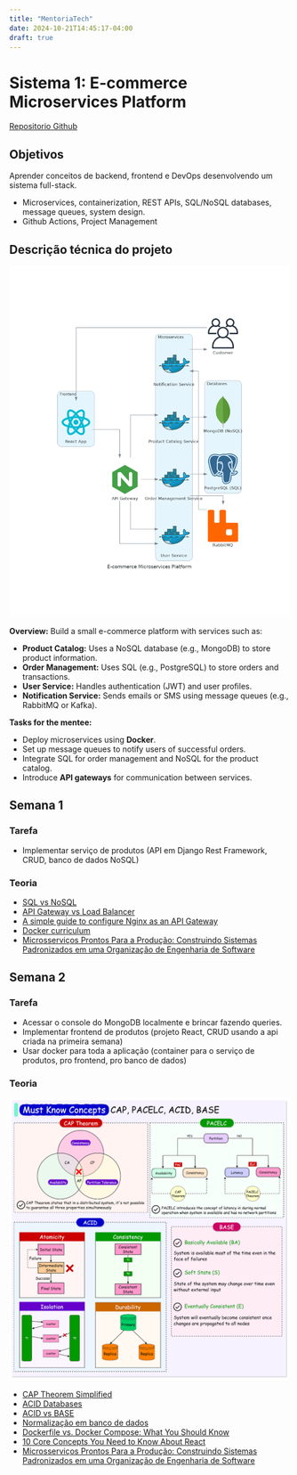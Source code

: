 ```yaml
---
title: "MentoriaTech"
date: 2024-10-21T14:45:17-04:00
draft: true
---
```


# Sistema 1: E-commerce Microservices Platform

[Repositorio Github](https://github.com/GuidoBR/ecommerce-microservices)

## Objetivos

Aprender conceitos de backend, frontend e DevOps desenvolvendo um sistema full-stack.

- Microservices, containerization, REST APIs, SQL/NoSQL databases, message queues, system design.
- Github Actions, Project Management

## Descrição técnica do projeto

![](mentor-architecture1.png)

**Overview:**
Build a small e-commerce platform with services such as:

- **Product Catalog:** Uses a NoSQL database (e.g., MongoDB) to store product information.
- **Order Management:** Uses SQL (e.g., PostgreSQL) to store orders and transactions.
- **User Service:** Handles authentication (JWT) and user profiles.
- **Notification Service:** Sends emails or SMS using message queues (e.g., RabbitMQ or Kafka).

**Tasks for the mentee:**

- Deploy microservices using **Docker**.
- Set up message queues to notify users of successful orders.
- Integrate SQL for order management and NoSQL for the product catalog.
- Introduce **API gateways** for communication between services.

## Semana 1

### Tarefa
- Implementar serviço de produtos (API em Django Rest Framework, CRUD, banco de dados NoSQL)

### Teoria

- [SQL vs NoSQL](https://medium.com/@abhirup.acharya009/sql-vs-nosql-choosing-the-right-database-model-for-your-business-needs-66aa39199c55)
- [API Gateway vs Load Balancer](https://www.moesif.com/blog/technical/api-development/API-Gateway-VS-Load-Balancer/)
- [A simple guide to configure Nginx as an API Gateway](https://medium.com/@nirmalkumar30/a-simple-guide-to-configure-nginx-as-an-api-gateway-684924cd51d0)
- [Docker curriculum](https://docker-curriculum.com/)
- [Microsserviços Prontos Para a Produção: Construindo Sistemas Padronizados em uma Organização de Engenharia de Software](https://www.amazon.com.br/Microsservi%C3%A7os-Prontos-Para-Produ%C3%A7%C3%A3o-Padronizados/dp/8575226215)

## Semana 2

### Tarefa

- Acessar o console do MongoDB localmente e brincar fazendo queries.
- Implementar frontend de produtos (projeto React, CRUD usando a api criada na primeira semana)
- Usar docker para toda a aplicação (container para o serviço de produtos, pro frontend, pro banco de dados)

### Teoria

![](cap_base_acid.png)

- [CAP Theorem Simplified](https://www.youtube.com/watch?v=BHqjEjzAicA)
- [ACID Databases](https://www.freecodecamp.org/news/acid-databases-explained/#:~:text=ACID%20stands%20for%20Atomicity%2C%20Consistency,guarantees%20out%20of%20the%20box.)
- [ACID vs BASE](https://aws.amazon.com/compare/the-difference-between-acid-and-base-database/)
- [Normalização em banco de dados](https://www.alura.com.br/artigos/normalizacao-banco-de-dados-estrutura?srsltid=AfmBOoomdREOxWZ15bFoRScZ-j8zrGJ-yJHuM51VjP-6gwqx9yJR2h0P)
- [Dockerfile vs. Docker Compose: What You Should Know](https://www.techopsexamples.com/p/dockerfile-vs-docker-compose-what-you-should-know)
- [10 Core Concepts You Need to Know About React](https://payalpaul2436.medium.com/10-main-core-concept-you-need-to-know-about-react-303e986e1763)
- [Microsserviços Prontos Para a Produção: Construindo Sistemas Padronizados em uma Organização de Engenharia de Software](https://www.amazon.com.br/Microsservi%C3%A7os-Prontos-Para-Produ%C3%A7%C3%A3o-Padronizados/dp/8575226215)